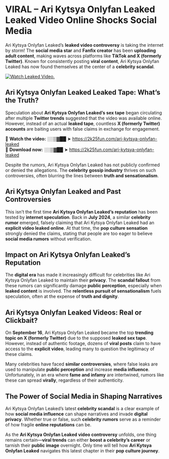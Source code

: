 # VIRAL – Ari Kytsya Onlyfan Leaked Leaked Video Online Shocks Social Media 

Ari Kytsya Onlyfan Leaked’s **leaked video controversy** is taking the internet by storm! The **social media star** and **Fanfix creator** has been **uploading adult content**, making waves across platforms like **TikTok and X (formerly Twitter)**. Known for consistently posting **viral content**, Ari Kytsya Onlyfan Leaked has now found themselves at the center of a **celebrity scandal**.  

[![Watch Leaked Video.](https://miro.medium.com/v2/resize:fit:828/format:webp/1*cilzJN44JGOrTw9NJCrNHA.gif "Watch Leaked Video")](https://2k25fun.com/ari-kytsya-onlyfan-leaked)

## **Ari Kytsya Onlyfan Leaked Leaked Tape: What’s the Truth?**  
Speculation about **Ari Kytsya Onlyfan Leaked’s sex tape** began circulating after multiple **Twitter trends** suggested that the video was available online. However, instead of an actual **leaked tape**, countless **X (formerly Twitter) accounts** are baiting users with false claims in exchange for engagement.  

🔹 **Watch the video:** ░░▒▓██ ➤ https://2k25fun.com/ari-kytsya-onlyfan-leaked  
🔹 **Download now:** ░░▒▓██ ➤ https://2k25fun.com/ari-kytsya-onlyfan-leaked  

Despite the rumors, Ari Kytsya Onlyfan Leaked has not publicly confirmed or denied the allegations. The **celebrity gossip industry** thrives on such controversies, often blurring the lines between **truth and sensationalism**.  

## **Ari Kytsya Onlyfan Leaked and Past Controversies**  
This isn’t the first time **Ari Kytsya Onlyfan Leaked’s reputation** has been tested by **internet speculation**. Back in **July 2024**, a similar **celebrity rumor** emerged, falsely claiming that Ari Kytsya Onlyfan Leaked had an **explicit video leaked online**. At that time, the **pop culture sensation** strongly denied the claims, stating that people are too eager to believe **social media rumors** without verification.  

## **Impact on Ari Kytsya Onlyfan Leaked’s Reputation**  
The **digital era** has made it increasingly difficult for celebrities like Ari Kytsya Onlyfan Leaked to maintain their **privacy**. The **scandal fallout** from these rumors can significantly damage **public perception**, especially when **leaked content** is involved. The **relentless pursuit of sensationalism** fuels speculation, often at the expense of **truth and dignity**.  

## **Ari Kytsya Onlyfan Leaked Videos: Real or Clickbait?**  
On **September 16**, Ari Kytsya Onlyfan Leaked became the top **trending topic on X (formerly Twitter)** due to the supposed **leaked sex tape**. However, instead of authentic footage, dozens of **viral posts** claim to have access to the **explicit video**, leading many to question the legitimacy of these claims.  

Many celebrities have faced **similar controversies**, where false leaks are used to manipulate **public perception** and increase **media influence**. Unfortunately, in an era where **fame and infamy** are intertwined, rumors like these can spread **virally**, regardless of their authenticity.  

## **The Power of Social Media in Shaping Narratives**  
Ari Kytsya Onlyfan Leaked’s latest **celebrity scandal** is a clear example of how **social media influence** can shape narratives and invade **digital privacy**. Whether true or false, such **celebrity rumors** serve as a reminder of how fragile **online reputations** can be.  

As the **Ari Kytsya Onlyfan Leaked video controversy** unfolds, one thing remains certain—**viral trends** can either **boost a celebrity’s career** or tarnish their **public image** overnight. Only time will tell how **Ari Kytsya Onlyfan Leaked** navigates this latest chapter in their **pop culture journey**. 